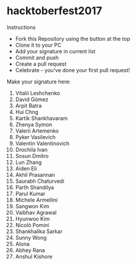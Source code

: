 ﻿# hacktoberfest2017

Instructions

- Fork this Repository using the button at the top
- Clone it to your PC
- Add your signature in current list
- Commit and push
- Create a pull request
- Celebrate - you've done your first pull request!

Make your signature here:
1. Vitalii Leshchenko
2. David Gómez
3. Arpit Batra
4. Hui Chng
5. Kartik Shankhavaram
6. Zhenya Symon
7. Valerii Artemenko
8. Pyker Vasilevich
9. Valentin Valentinovich
10. Drochila Ivan
11. Sosun Dmitro
12. Lun Zhang
13. Aiden Eli
14. Akhil Prasannan
15. Saurabh Chaturvedi
16. Parth Shandilya
17. Parul Kumar
18. Michele Armellini
19. Sangwon Kim
20. Vaibhav Agrawal
21. Hyunwoo Kim
22. Nicolò Pomini
23. Shankhalika Sarkar
24. Sunny Wong
25. Alona 
26. Abhey Rana
27. Anshul Kishore
